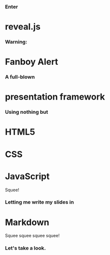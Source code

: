 ### Enter
# reveal.js


### Warning:
# Fanboy Alert


### A full-blown
# presentation framework


### Using nothing but
# HTML5
# CSS
# JavaScript
Squee!


### Letting me write my slides in
# Markdown
Squee squee squee squee!


### Let's take a look.
